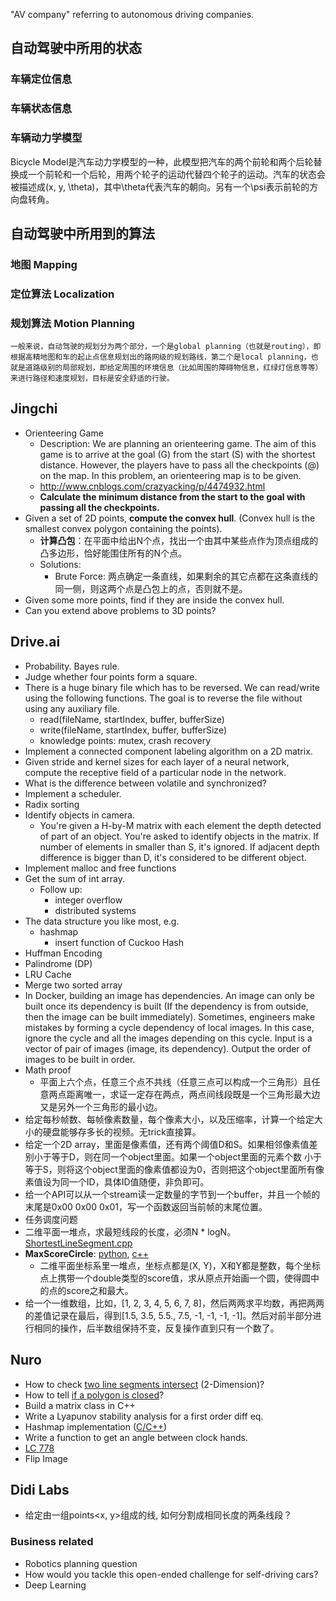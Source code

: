 "AV company" referring to autonomous driving companies.

## 自动驾驶中所用的状态

### 车辆定位信息

### 车辆状态信息

### 车辆动力学模型

Bicycle Model是汽车动力学模型的一种，此模型把汽车的两个前轮和两个后轮替换成一个前轮和一个后轮，用两个轮子的运动代替四个轮子的运动。汽车的状态会被描述成(x, y, \theta)，其中\theta代表汽车的朝向。另有一个\psi表示前轮的方向盘转角。

## 自动驾驶中所用到的算法

### 地图 Mapping

### 定位算法 Localization

### 规划算法 Motion Planning

    一般来说，自动驾驶的规划分为两个部分，一个是global planning（也就是routing），即根据高精地图和车的起止点信息规划出的路网级的规划路线，第二个是local planning，也就是道路级别的局部规划，即给定周围的环境信息（比如周围的障碍物信息，红绿灯信息等等）来进行路径和速度规划，目标是安全舒适的行驶。

## Jingchi
- Orienteering Game
    - Description: We are planning an orienteering game. The aim of this game is to arrive at the goal (G) from the start (S) with the shortest distance.
However, the players have to pass all the checkpoints (@) on the map.
In this problem, an orienteering map is to be given.
    - [http://www.cnblogs.com/crazyacking/p/4474932.html ](http://www.cnblogs.com/crazyacking/p/4474932.html)
    - **Calculate the minimum distance from the start to the goal with passing all the checkpoints.**
- Given a set of 2D points, **compute the convex hull**. (Convex hull is the smallest convex polygon containing
the points).   
    - **计算凸包**：在平面中给出N个点，找出一个由其中某些点作为顶点组成的凸多边形，恰好能围住所有的N个点。
    - Solutions:
        - Brute Force: 两点确定一条直线，如果剩余的其它点都在这条直线的同一侧，则这两个点是凸包上的点，否则就不是。
- Given some more points, find if they are inside the convex hull.
- Can you extend above problems to 3D points? 

## Drive.ai
- Probability. Bayes rule.
- Judge whether four points form a square.
- There is a huge binary file which has to be reversed. We can read/write using the following functions. The goal is to reverse the file without using any auxiliary file.
    - read(fileName, startIndex, buffer, bufferSize)
    - write(fileName, startIndex, buffer, bufferSize)
    - knowledge points: mutex, crash recovery
- Implement a connected component labeling algorithm on a 2D matrix.
- Given stride and kernel sizes for each layer of a neural network, compute the receptive field of a particular node in the network. 
- What is the difference between volatile and synchronized?
- Implement a scheduler.
- Radix sorting
- Identify objects in camera.
    - You're given a H-by-M matrix with each element the depth detected of part of an object. You're asked to identify objects in the matrix. If number of elements in smaller than S, it's ignored. If adjacent depth difference is bigger than D, it's considered to be different object.
- Implement malloc and free functions
- Get the sum of int array.
    - Follow up: 
        - integer overflow
        - distributed systems
- The data structure you like most, e.g.
    - hashmap
        - insert function of Cuckoo Hash
- Huffman Encoding
- Palindrome (DP)
- LRU Cache
- Merge two sorted array
- In Docker, building an image has dependencies. An image can only be built once its dependency is built (If the dependency is from outside, then the image can be built immediately). Sometimes, engineers make mistakes by forming a cycle dependency of local images. In this case, ignore the cycle and all the images depending on this cycle. Input is a vector of pair of images (image, its dependency). Output the order of images to be built in order.
- Math proof
    - 平面上六个点，任意三个点不共线（任意三点可以构成一个三角形）且任意两点距离唯一，求证一定存在两点，两点间线段既是一个三角形最大边又是另外一个三角形的最小边。
- 给定每秒帧数、每帧像素数量，每个像素大小，以及压缩率，计算一个给定大小的硬盘能够存多长的视频。无trick直接算。
- 给定一个2D array，里面是像素值，还有两个阈值D和S。如果相邻像素值差别小于等于D，则在同一个object里面。如果一个object里面的元素个数 小于等于S，则将这个object里面的像素值都设为0，否则把这个object里面所有像素值设为同一个ID，具体ID值随便，非负即可。
- 给一个API可以从一个stream读一定数量的字节到一个buffer，并且一个帧的末尾是0x00 0x00 0x01，写一个函数返回当前帧的末尾位置。
- 任务调度问题
- 二维平面一堆点，求最短线段的长度，必须N * logN。 [ShortestLineSegment.cpp](ShortestSegment.cpp)
- **MaxScoreCircle**: [python](MaxScoreCircle.py), [c++](MaxScoreCircle.cpp) 
    - 二维平面坐标系里一堆点，坐标点都是(X, Y)，X和Y都是整数，每个坐标点上携带一个double类型的score值，求从原点开始画一个圆，使得圆中的点的score之和最大。
- 给一个一维数组，比如，[1, 2, 3, 4, 5, 6, 7, 8]，然后两两求平均数，再把两两的差值记录在最后，得到[1.5, 3.5, 5.5., 7.5, -1, -1, -1, -1]。然后对前半部分进行相同的操作，后半数组保持不变，反复操作直到只有一个数了。

## Nuro
- How to check [two line segments intersect](../../Algorithms/Geometry/CheckTwoLineSegmentsIntersect.cpp) (2-Dimension)?
- How to tell [if a polygon is closed](../../Algorithms/Geometry/IsPolygonClosed.cpp)?
- Build a matrix class in C++
- Write a Lyapunov stability analysis for a first order diff eq. 
- Hashmap implementation ([C/C++](../../Algorithms/HashTable/HashTable.h))
- Write a function to get an angle between clock hands.
- [LC 778](../../Algorithms/Graph/SwimInRisingWater.cpp)
- Flip Image

## Didi Labs
- 给定由一组points<x, y>组成的线, 如何分割成相同长度的两条线段？

### Business related
- Robotics planning question 
- How would you tackle this open-ended challenge for self-driving cars?
- Deep Learning
